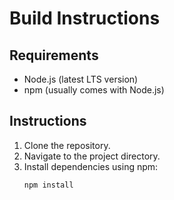 # Build Instructions

## Requirements
- Node.js (latest LTS version)
- npm (usually comes with Node.js)

## Instructions
1. Clone the repository.
2. Navigate to the project directory.
3. Install dependencies using npm:
   ```shell
   npm install